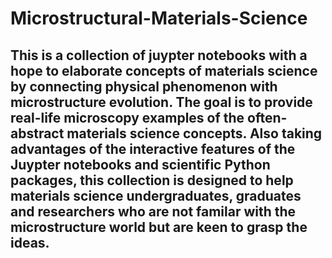 # Microstructural-Materials-Science

## This is a collection of juypter notebooks with a hope to elaborate concepts of materials science by connecting physical phenomenon with microstructure evolution. The goal is to provide real-life microscopy examples of the often-abstract materials science concepts. Also taking advantages of the interactive features of the Juypter notebooks and scientific Python packages, this collection is designed to help materials science undergraduates, graduates and researchers who are not familar with the microstructure world but are keen to grasp the ideas.
